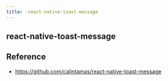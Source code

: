 ```yaml
---
title: -react-native-toast-message
---
```


## react-native-toast-message


## Reference
- https://github.com/calintamas/react-native-toast-message
